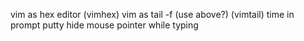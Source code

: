 vim as hex editor (vimhex)
vim as tail -f (use above?) (vimtail)
time in prompt
putty hide mouse pointer while typing
